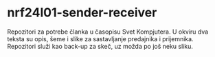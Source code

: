 # nrf24l01-sender-receiver

Repozitori za potrebe članka u časopisu Svet Kompjutera. U okviru dva teksta su opis, šeme i slike za sastavljanje predajnika i prijemnika. Repozitori služi kao back-up za skeč, uz možda po još neku sliku.
